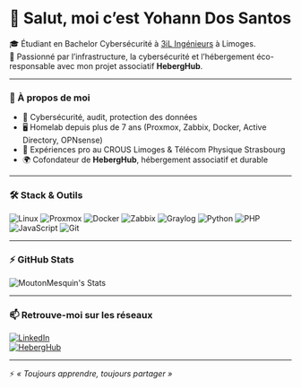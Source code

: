 # 👋 Salut, moi c’est Yohann Dos Santos

🎓 Étudiant en Bachelor Cybersécurité à [3iL Ingénieurs](https://www.3il-ingenieurs.fr/) à Limoges.  
🌱 Passionné par l’infrastructure, la cybersécurité et l’hébergement éco-responsable avec mon projet associatif **HebergHub**.

---

### 🚀 À propos de moi

- 🔐 Cybersécurité, audit, protection des données  
- 🖥️ Homelab depuis plus de 7 ans (Proxmox, Zabbix, Docker, Active Directory, OPNsense)  
- 💼 Expériences pro au CROUS Limoges & Télécom Physique Strasbourg  
- 🌍 Cofondateur de **HebergHub**, hébergement associatif et durable  

---

### 🛠️ Stack & Outils

![Linux](https://img.shields.io/badge/Linux-FCC624?style=for-the-badge&logo=linux&logoColor=black) 
![Proxmox](https://img.shields.io/badge/Proxmox-E01C4F?style=for-the-badge&logo=proxmox&logoColor=white) 
![Docker](https://img.shields.io/badge/Docker-2496ED?style=for-the-badge&logo=docker&logoColor=white) 
![Zabbix](https://img.shields.io/badge/Zabbix-EE595A?style=for-the-badge&logo=zabbix&logoColor=white)
![Graylog](https://img.shields.io/badge/Graylog-1D2731?style=for-the-badge&logo=graylog&logoColor=white)
![Python](https://img.shields.io/badge/Python-3776AB?style=for-the-badge&logo=python&logoColor=white) 
![PHP](https://img.shields.io/badge/PHP-777BB4?style=for-the-badge&logo=php&logoColor=white) 
![JavaScript](https://img.shields.io/badge/JavaScript-F7DF1E?style=for-the-badge&logo=javascript&logoColor=black) 
![Git](https://img.shields.io/badge/Git-F05032?style=for-the-badge&logo=git&logoColor=white)  

---

### ⚡ GitHub Stats

![MoutonMesquin's Stats](https://github-readme-stats.vercel.app/api?username=MoutonMesquin&theme=vue-dark&show_icons=true&hide_border=false&count_private=true) 

---

### 📫 Retrouve-moi sur les réseaux

[![LinkedIn](https://img.shields.io/badge/-LinkedIn-0A66C2?style=for-the-badge&logo=linkedin&logoColor=white)](https://www.linkedin.com/in/yohann-dos-santos/)  
[![HebergHub](https://img.shields.io/badge/-HebergHub-4AB197?style=for-the-badge)](https://github.com/heberghub)  

---

⚡ *« Toujours apprendre, toujours partager »*
